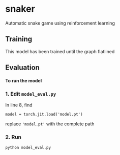 # snaker
Automatic snake game using reinforcement learning
## Training
This model has been trained until the graph flatlined
## Evaluation
#### To run the model
### 1. Edit `model_eval.py`
In line 8, find

    model = torch.jit.load('model.pt')
replace `'model.pt'` with the complete path

### 2. Run

    python model_eval.py
